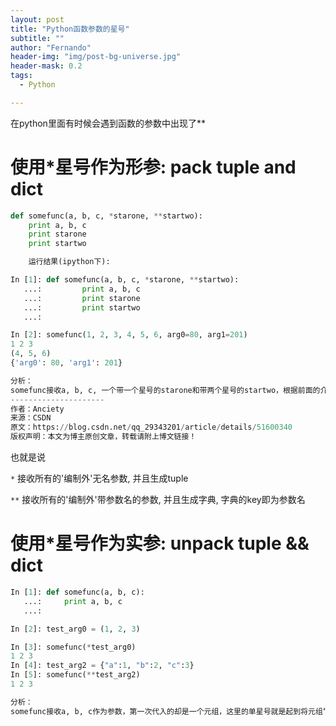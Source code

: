 ```yaml
---
layout: post
title: "Python函数参数的星号"
subtitle: ""
author: "Fernando"
header-img: "img/post-bg-universe.jpg"
header-mask: 0.2
tags:
  - Python

---
```




在python里面有时候会遇到函数的参数中出现了**

# 使用*星号作为形参: pack tuple and dict

```python
def somefunc(a, b, c, *starone, **startwo):
    print a, b, c
    print starone
    print startwo

    运行结果(ipython下):

In [1]: def somefunc(a, b, c, *starone, **startwo):
   ...:         print a, b, c
   ...:         print starone
   ...:         print startwo
   ...:     

In [2]: somefunc(1, 2, 3, 4, 5, 6, arg0=80, arg1=201)
1 2 3
(4, 5, 6)
{'arg0': 80, 'arg1': 201}

分析： 
somefunc接收a, b, c, 一个带一个星号的starone和带两个星号的startwo，根据前面的介绍，starone相当于接收一个元组，而startwo相当于接收一个字典。所以传入的1, 2, 3, 4, 5, 6当中的1， 2， 3分别对应a, b, c直接作为参数传入，剩下的指明名字的参数之前的4, 5, 6则被打包成一个元组一起传入，而指明名字的将被带两个星号的参数接收，被打包成一个字典，key对应名字value对应值。
--------------------- 
作者：Anciety 
来源：CSDN 
原文：https://blog.csdn.net/qq_29343201/article/details/51600340 
版权声明：本文为博主原创文章，转载请附上博文链接！
```

也就是说

`*` 接收所有的'编制外'无名参数, 并且生成tuple

`**` 接收所有的'编制外'带参数名的参数, 并且生成字典, 字典的key即为参数名



#  使用*星号作为实参: unpack tuple && dict



```python
In [1]: def somefunc(a, b, c):
   ...:     print a, b, c
   ...:     

In [2]: test_arg0 = (1, 2, 3)

In [3]: somefunc(*test_arg0)
1 2 3
In [4]: test_arg2 = {"a":1, "b":2, "c":3}
In [5]: somefunc(**test_arg2)
1 2 3

分析： 
somefunc接收a, b, c作为参数，第一次代入的却是一个元组，这里的单星号就是起到将元组“解包”， 把每一个值放到对应参数的位置，然后代进去的作用。同理，双星号，则是将字典解包，按照键值对来把值放到对应的参数的位置，而字典的键是由字符串给出的参数名。
```


